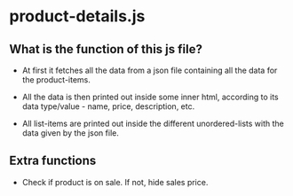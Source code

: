 # product-details.js

## What is the function of this js file?

- At first it fetches all the data from a json file containing all the data for the product-items.

- All the data is then printed out inside some inner html, according to its data type/value - name, price, description, etc.

- All list-items are printed out inside the different unordered-lists with the data given by the json file.


## Extra functions

- Check if product is on sale. If not, hide sales price.